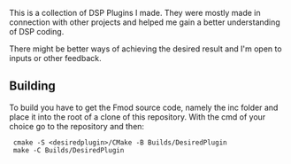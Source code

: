 This is a collection of DSP Plugins I made. They were mostly made in connection with other projects and helped me gain a better understanding of DSP coding.

There might be better ways of achieving the desired result and I'm open to inputs or other feedback.

<H2>Building</H2>
To build you have to get the Fmod source code, namely the inc folder and place it into the root of a clone of this repository.
With the cmd of your choice go to the repository and then:

```
 cmake -S <desiredplugin>/CMake -B Builds/DesiredPlugin
 make -C Builds/DesiredPlugin
```
